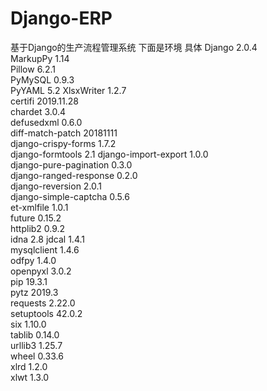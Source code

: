 # Django-ERP
基于Django的生产流程管理系统
下面是环境 具体
Django	2.0.4	
MarkupPy	1.14	
Pillow	6.2.1	
PyMySQL	0.9.3	
PyYAML	5.2	
XlsxWriter	1.2.7	
certifi	2019.11.28	
chardet	3.0.4	
defusedxml	0.6.0	
diff-match-patch	20181111	
django-crispy-forms	1.7.2	
django-formtools	2.1	
django-import-export	1.0.0	
django-pure-pagination	0.3.0	
django-ranged-response	0.2.0	
django-reversion	2.0.1	
django-simple-captcha	0.5.6	
et-xmlfile	1.0.1	
future	0.15.2	
httplib2	0.9.2	
idna	2.8	
jdcal	1.4.1	
mysqlclient	1.4.6	
odfpy	1.4.0	
openpyxl	3.0.2	
pip	19.3.1	
pytz	2019.3	
requests	2.22.0	
setuptools	42.0.2	
six	1.10.0	
tablib	0.14.0	
urllib3	1.25.7	
wheel	0.33.6	
xlrd	1.2.0	
xlwt	1.3.0	
